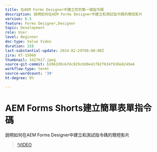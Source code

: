 ```yaml
---
title: 在AEM Forms Designer中建立您的第一個指令碼
description: 說明如何在AEM Forms Designer中建立和測試指令碼的簡短影片
version: 6.5
feature: Forms Designer,Designer
topic: Development
role: User
level: Beginner
doc-type: Value Video
duration: 158
last-substantial-update: 2024-02-29T00:00:00Z
jira: KT-15060
thumbnail: 3427627.jpeg
source-git-commit: b2062d9c67dc029c8d0e41f82f634f930e8249a6
workflow-type: tm+mt
source-wordcount: '39'
ht-degree: 0%

---
```



# AEM Forms Shorts建立簡單表單指令碼

說明如何在AEM Forms Designer中建立和測試指令碼的簡短影片

>[!VIDEO](https://video.tv.adobe.com/v/3427627/?learn=on)
